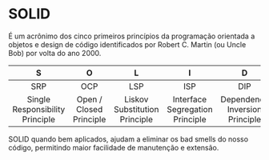 # SOLID

É um acrônimo dos cinco primeiros princípios da programação orientada a objetos e design de código identificados por Robert C. Martin (ou Uncle Bob) por volta do ano 2000. 



| S | O | L | I | D |
| :---: | :---: | :---: | :---: | :---: |
| SRP | OCP | LSP | ISP | DIP |
| Single Responsibility Principle | Open / Closed Principle |  Liskov Substitution Principle | Interface Segregation Principle | Dependency Inversion Principle | 


SOLID quando bem aplicados, ajudam a eliminar os bad smells do nosso código, permitindo maior facilidade de manutenção e extensão.